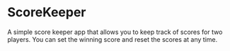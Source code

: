 # ScoreKeeper
A simple score keeper app that allows you to keep track of scores for two players. You can set the winning score and reset the scores at any time.